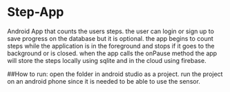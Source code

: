 # Step-App
Android App that counts the users steps.
the user can login or sign up to save progress on the database but it is optional.
the app begins to count steps while the application is in the foreground and stops if it goes to the background or is closed.
when the app calls the onPause method the app will store the steps locally using sqlite and in the cloud using firebase.

##How to run:
open the folder in android studio as a project.
run the project on an android phone since it is needed to be able to use the sensor.
